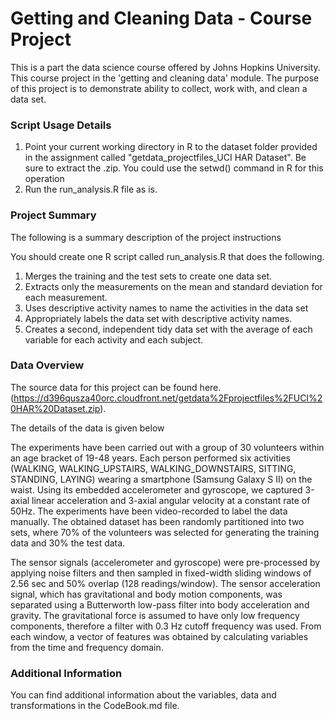 Getting and Cleaning Data - Course Project
===========================================

This is a part the data science course offered by Johns Hopkins University. This course project in the 'getting and cleaning data' module.
The purpose of this project is to demonstrate  ability to collect, work with, and clean a data set.

### Script Usage Details
1. Point your current working directory in R to the dataset folder provided in the assignment called "getdata_projectfiles_UCI HAR Dataset". Be sure to extract the .zip. You could use the setwd() command in R for this operation
2. Run the run_analysis.R file as is.

### Project Summary
The following is a summary description of the project instructions

You should create one R script called run_analysis.R that does the following. 
1. Merges the training and the test sets to create one data set.
2. Extracts only the measurements on the mean and standard deviation for each measurement. 
3. Uses descriptive activity names to name the activities in the data set
4. Appropriately labels the data set with descriptive activity names. 
5. Creates a second, independent tidy data set with the average of each variable for each activity and each subject. 

### Data Overview
The source data for this project can be found here.(https://d396qusza40orc.cloudfront.net/getdata%2Fprojectfiles%2FUCI%20HAR%20Dataset.zip).

The details of the data is given below

The experiments have been carried out with a group of 30 volunteers within an age bracket of 19-48 years. Each person performed six activities (WALKING, WALKING_UPSTAIRS, WALKING_DOWNSTAIRS, SITTING, STANDING, LAYING) wearing a smartphone (Samsung Galaxy S II) on the waist. Using its embedded accelerometer and gyroscope, we captured 3-axial linear acceleration and 3-axial angular velocity at a constant rate of 50Hz. The experiments have been video-recorded to label the
data manually. The obtained dataset has been randomly partitioned into two sets, where 70% of the volunteers was selected for generating the training data and 30% the test data. 

The sensor signals (accelerometer and gyroscope) were pre-processed by applying noise filters and then sampled in fixed-width sliding windows of 2.56 sec and 50% overlap (128 readings/window). The sensor acceleration signal, which has gravitational and body motion components, was separated using a Butterworth low-pass filter into body acceleration and gravity. The gravitational force is assumed to have only low frequency components, therefore a filter with 0.3 Hz cutoff frequency was used. From
each window, a vector of features was obtained by calculating variables from the time and frequency domain.
 
### Additional Information
You can find additional information about the variables, data and transformations in the CodeBook.md file.

